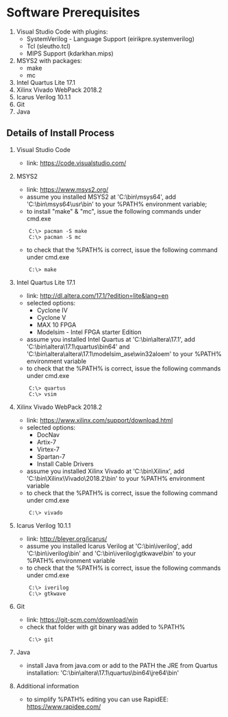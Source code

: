 
# Software Prerequisites

1. Visual Studio Code with plugins:
    - SystemVerilog - Language Support (eirikpre.systemverilog)
    - Tcl (sleutho.tcl)
    - MIPS Support (kdarkhan.mips)
2. MSYS2 with packages:
    - make
    - mc
3. Intel Quartus Lite 17.1
4. Xilinx Vivado WebPack 2018.2
5. Icarus Verilog 10.1.1
6. Git
7. Java

## Details of Install Process

1. Visual Studio Code
    - link: https://code.visualstudio.com/

2. MSYS2
    - link: https://www.msys2.org/
    - assume you installed MSYS2 at 'C:\bin\msys64', add 'C:\bin\msys64\usr\bin' to your %PATH% environment variable;
    - to install "make" & "mc", issue the following commands under cmd.exe
    ```
        C:\> pacman -S make
        C:\> pacman -S mc
    ```
    - to check that the %PATH% is correct, issue the following command under cmd.exe
    ```
        C:\> make
    ```

3. Intel Quartus Lite 17.1
    - link: http://dl.altera.com/17.1/?edition=lite&lang=en
    - selected options:
        + Cyclone IV
        + Cyclone V
        + MAX 10 FPGA
        + Modelsim - Intel FPGA starter Edition
    - assume you installed Intel Quartus at 'C:\bin\altera\17.1\', add 'C:\bin\altera\17.1\quartus\bin64' and 'C:\bin\altera\altera\17.1\modelsim_ase\win32aloem' to your %PATH% environment variable
    - to check that the %PATH% is correct, issue the following commands under cmd.exe
    ```
        C:\> quartus
        C:\> vsim
    ```

4. Xilinx Vivado WebPack 2018.2
    - link: https://www.xilinx.com/support/download.html
    - selected options:
        + DocNav
        + Artix-7
        + Virtex-7
        + Spartan-7
        + Install Cable Drivers
    - assume you installed Xilinx Vivado at 'C:\bin\Xilinx\', add 'C:\bin\Xilinx\Vivado\2018.2\bin' to your %PATH% environment variable
    - to check that the %PATH% is correct, issue the following command under cmd.exe
    ```
        C:\> vivado
    ```

5. Icarus Verilog 10.1.1
    - link: http://bleyer.org/icarus/
    - assume you installed Icarus Verilog at 'C:\bin\iverilog', add 'C:\bin\iverilog\bin' and 'C:\bin\iverilog\gtkwave\bin' to your %PATH% environment variable
    - to check that the %PATH% is correct, issue the following commands under cmd.exe
    ```
        C:\> iverilog
        C:\> gtkwave
    ```

6. Git
    - link: https://git-scm.com/download/win
    - check that folder with git binary was added to %PATH%
    ```
        C:\> git
    ```
7. Java
    - install Java from java.com or add to the PATH the JRE from Quartus installation: 'C:\bin\altera\17.1\quartus\bin64\jre64\bin'

8. Additional information
    - to simplify %PATH% editing you can use RapidEE: https://www.rapidee.com/
 
